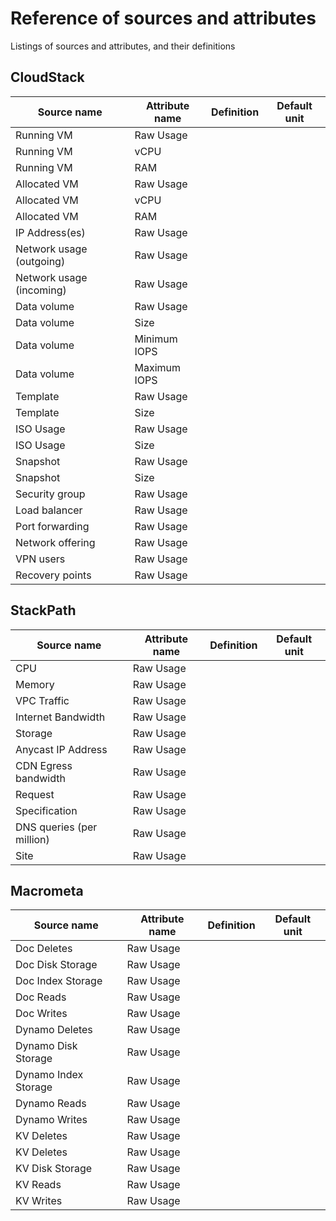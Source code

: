 # Reference of sources and attributes

Listings of sources and attributes, and their definitions

## CloudStack

|Source name|Attribute name|Definition|Default unit|
|-----------|--------------|----------|------------|
|Running VM|Raw Usage| | |
|Running VM|vCPU| | |
|Running VM|RAM| | |
|Allocated VM|Raw Usage| | |
|Allocated VM|vCPU| | |
|Allocated VM|RAM| | |
|IP Address\(es\)|Raw Usage| | |
|Network usage \(outgoing\)|Raw Usage| | |
|Network usage \(incoming\)|Raw Usage| | |
|Data volume|Raw Usage| | |
|Data volume|Size| | |
|Data volume|Minimum IOPS| | |
|Data volume|Maximum IOPS| | |
|Template|Raw Usage| | |
|Template|Size| | |
|ISO Usage|Raw Usage| | |
|ISO Usage|Size| | |
|Snapshot|Raw Usage| | |
|Snapshot|Size| | |
|Security group|Raw Usage| | |
|Load balancer|Raw Usage| | |
|Port forwarding|Raw Usage| | |
|Network offering|Raw Usage| | |
|VPN users|Raw Usage| | |
|Recovery points|Raw Usage| | |

## StackPath

|Source name|Attribute name|Definition|Default unit|
|-----------|--------------|----------|------------|
|CPU|Raw Usage| | |
|Memory|Raw Usage| | |
|VPC Traffic|Raw Usage| | |
|Internet Bandwidth|Raw Usage| | |
|Storage|Raw Usage| | |
|Anycast IP Address|Raw Usage| | |
|CDN Egress bandwidth|Raw Usage| | |
|Request|Raw Usage| | |
|Specification|Raw Usage| | |
|DNS queries \(per million\)|Raw Usage| | |
|Site|Raw Usage| | |

## Macrometa

|Source name|Attribute name|Definition|Default unit|
|-----------|--------------|----------|------------|
|Doc Deletes|Raw Usage| | |
|Doc Disk Storage|Raw Usage| | |
|Doc Index Storage|Raw Usage| | |
|Doc Reads|Raw Usage| | |
|Doc Writes|Raw Usage| | |
|Dynamo Deletes|Raw Usage| | |
|Dynamo Disk Storage|Raw Usage| | |
|Dynamo Index Storage|Raw Usage| | |
|Dynamo Reads|Raw Usage| | |
|Dynamo Writes|Raw Usage| | |
|KV Deletes|Raw Usage| | |
|KV Deletes|Raw Usage| | |
|KV Disk Storage|Raw Usage| | |
|KV Reads|Raw Usage| | |
|KV Writes|Raw Usage| | |

